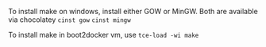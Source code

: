 To install make on windows, install either GOW or MinGW. Both are available via chocolatey
`cinst gow`
`cinst mingw`


To install make in boot2docker vm, use
`tce-load -wi make`
